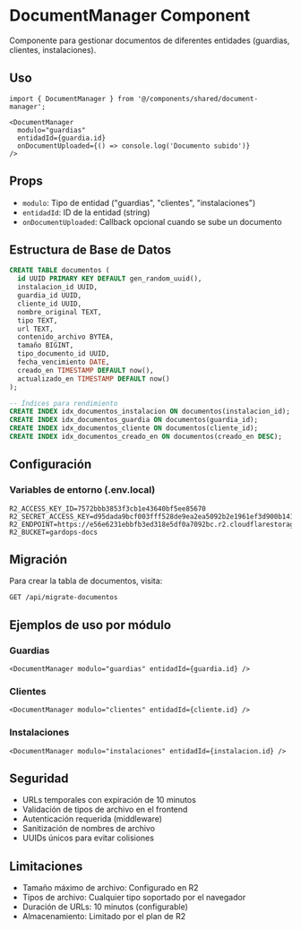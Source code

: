 # DocumentManager Component

Componente para gestionar documentos de diferentes entidades (guardias, clientes, instalaciones).

## Uso

```tsx
import { DocumentManager } from '@/components/shared/document-manager';

<DocumentManager 
  modulo="guardias" 
  entidadId={guardia.id} 
  onDocumentUploaded={() => console.log('Documento subido')}
/>
```

## Props

- `modulo`: Tipo de entidad ("guardias", "clientes", "instalaciones")
- `entidadId`: ID de la entidad (string)
- `onDocumentUploaded`: Callback opcional cuando se sube un documento

## Estructura de Base de Datos

```sql
CREATE TABLE documentos (
  id UUID PRIMARY KEY DEFAULT gen_random_uuid(),
  instalacion_id UUID,
  guardia_id UUID,
  cliente_id UUID,
  nombre_original TEXT,
  tipo TEXT,
  url TEXT,
  contenido_archivo BYTEA,
  tamaño BIGINT,
  tipo_documento_id UUID,
  fecha_vencimiento DATE,
  creado_en TIMESTAMP DEFAULT now(),
  actualizado_en TIMESTAMP DEFAULT now()
);

-- Índices para rendimiento
CREATE INDEX idx_documentos_instalacion ON documentos(instalacion_id);
CREATE INDEX idx_documentos_guardia ON documentos(guardia_id);
CREATE INDEX idx_documentos_cliente ON documentos(cliente_id);
CREATE INDEX idx_documentos_creado_en ON documentos(creado_en DESC);
```

## Configuración

### Variables de entorno (.env.local)
```env
R2_ACCESS_KEY_ID=7572bbb3853f3cb1e43640bf5ee85670
R2_SECRET_ACCESS_KEY=d95dada9bcf003fff528de9ea2ea5092b2e1961ef3d900b141f6ee9c97904fe2
R2_ENDPOINT=https://e56e6231ebbfb3ed318e5df0a7092bc.r2.cloudflarestorage.com
R2_BUCKET=gardops-docs
```

## Migración

Para crear la tabla de documentos, visita:
```
GET /api/migrate-documentos
```

## Ejemplos de uso por módulo

### Guardias
```tsx
<DocumentManager modulo="guardias" entidadId={guardia.id} />
```

### Clientes
```tsx
<DocumentManager modulo="clientes" entidadId={cliente.id} />
```

### Instalaciones
```tsx
<DocumentManager modulo="instalaciones" entidadId={instalacion.id} />
```

## Seguridad

- URLs temporales con expiración de 10 minutos
- Validación de tipos de archivo en el frontend
- Autenticación requerida (middleware)
- Sanitización de nombres de archivo
- UUIDs únicos para evitar colisiones

## Limitaciones

- Tamaño máximo de archivo: Configurado en R2
- Tipos de archivo: Cualquier tipo soportado por el navegador
- Duración de URLs: 10 minutos (configurable)
- Almacenamiento: Limitado por el plan de R2 